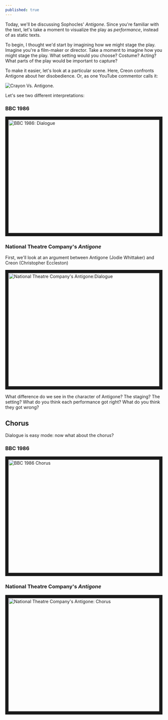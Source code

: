 ```yaml
---
published: true
---
```


Today, we'll be discussing Sophocles' *Antigone*. Since you're familiar with the text, let's take a moment to visualize the play as *performance*, instead of as static texts. 

To begin, I thought we'd start by imagining how we might stage the play. Imagine you're a film-maker or director. Take a moment to imagine how you might stage the play. What setting would you choose? Costume? Acting? What parts of the play would be important to capture?

To make it easier, let's look at a particular scene. Here, Creon confronts Antigone about her disobedience. Or, as one YouTube commentor calls it: 

![Crayon Vs. Antigone](rympasco.github.io/images/crayonantigone.png "Crayon vs. Antigone").

Let's see two different interpretations: 

### BBC 1986
<a href="http://www.youtube.com/watch?feature=player_embedded&v=GR_WwA0arWM&t=19s
" target="_blank"><img src="http://img.youtube.com/vi/GR_WwA0arWM/0.jpg" 
alt="BBC 1986: Dialogue" width="480" height="360" border="10" /></a>

### National Theatre Company's *Antigone*
First, we'll look at an argument between Antigone (Jodie Whittaker) and Creon (Christopher Eccleston)

<a href="http://www.youtube.com/watch?feature=player_embedded&v=DgsYfRPmNDs
" target="_blank"><img src="http://img.youtube.com/vi/DgsYfRPmNDs/0.jpg" 
alt="National Theatre Company's Antigone:Dialogue" width="480" height="360" border="10" /></a>

What difference do we see in the character of Antigone? The staging? The setting? What do you think each performance got right? What do you think they got wrong?

## Chorus
Dialogue is easy mode: now what about the chorus?

### BBC 1986
<a href="http://www.youtube.com/watch?feature=player_embedded&v=0T7oRQqnFzA
" target="_blank"><img src="http://img.youtube.com/vi/0T7oRQqnFzA/0.jpg" 
alt="BBC 1986 Chorus" width="480" height="360" border="10" /></a>

### National Theatre Company's *Antigone*
<a href="http://www.youtube.com/watch?feature=player_embedded&v=quLkooLxsO4
" target="_blank"><img src="http://img.youtube.com/vi/quLkooLxsO4/0.jpg" 
alt="National Theatre Company's Antigone: Chorus" width="480" height="360" border="10" /></a>




